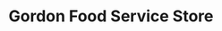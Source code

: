 ---
title: "Gordon Food Service Store"
url: /aurora/gordon-food-service-store/
shop: supermarket
---